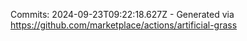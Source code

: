 Commits: 2024-09-23T09:22:18.627Z - Generated via https://github.com/marketplace/actions/artificial-grass
<br>
